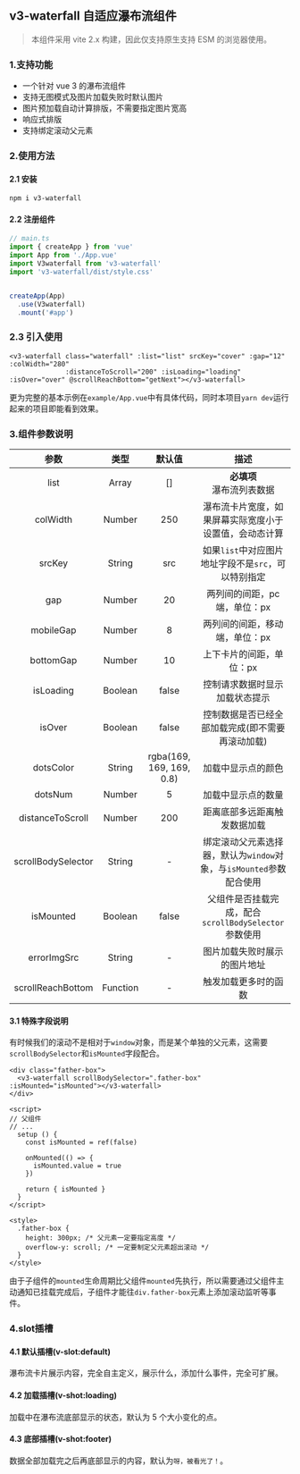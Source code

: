 ## v3-waterfall 自适应瀑布流组件

> 本组件采用 vite 2.x 构建，因此仅支持原生支持 ESM 的浏览器使用。

### 1.支持功能

- 一个针对 vue 3 的瀑布流组件
- 支持无图模式及图片加载失败时默认图片
- 图片预加载自动计算排版，不需要指定图片宽高
- 响应式排版
- 支持绑定滚动父元素





### 2.使用方法

#### 2.1 安装

```shell
npm i v3-waterfall
```

#### 2.2 注册组件

```typescript
// main.ts
import { createApp } from 'vue'
import App from './App.vue'
import V3waterfall from 'v3-waterfall'
import 'v3-waterfall/dist/style.css'


createApp(App)
  .use(V3waterfall)
  .mount('#app')

```

### 2.3 引入使用

```vue
<v3-waterfall class="waterfall" :list="list" srcKey="cover" :gap="12" :colWidth="280"
              :distanceToScroll="200" :isLoading="loading" :isOver="over" @scrollReachBottom="getNext"></v3-waterfall>
```





更为完整的基本示例在`example/App.vue`中有具体代码，同时本项目`yarn dev`运行起来的项目即能看到效果。





### 3.组件参数说明

|        参数        |   类型   |          默认值          |                             描述                             |
| :----------------: | :------: | :----------------------: | :----------------------------------------------------------: |
|        list        |  Array   |            []            |                **必填项**<br />瀑布流列表数据                |
|      colWidth      |  Number  |           250            |    瀑布流卡片宽度，如果屏幕实际宽度小于设置值，会动态计算    |
|       srcKey       |  String  |           src            |     如果`list`中对应图片地址字段不是`src`，可以特别指定      |
|        gap         |  Number  |            20            |                 两列间的间距，pc端，单位：px                 |
|     mobileGap      |  Number  |            8             |                两列间的间距，移动端，单位：px                |
|     bottomGap      |  Number  |            10            |                   上下卡片的间距，单位：px                   |
|     isLoading      | Boolean  |          false           |                控制请求数据时显示加载状态提示                |
|       isOver       | Boolean  |          false           |       控制数据是否已经全部加载完成(即不需要再滚动加载)       |
|     dotsColor      |  String  | rgba(169, 169, 169, 0.8) |                      加载中显示点的颜色                      |
|      dotsNum       |  Number  |            5             |                      加载中显示点的数量                      |
|  distanceToScroll  |  Number  |           200            |                 距离底部多远距离触发数据加载                 |
| scrollBodySelector |  String  |            -             | 绑定滚动父元素选择器，默认为`window`对象，与`isMounted`参数配合使用 |
|     isMounted      | Boolean  |          false           |     父组件是否挂载完成，配合`scrollBodySelector`参数使用     |
|    errorImgSrc     |  String  |            -             |                 图片加载失败时展示的图片地址                 |
| scrollReachBottom  | Function |            -             |                     触发加载更多时的函数                     |



#### 3.1 特殊字段说明

有时候我们的滚动不是相对于`window`对象，而是某个单独的父元素，这需要`scrollBodySelector`和`isMounted`字段配合。

```vue
<div class="father-box">
  <v3-waterfall scrollBodySelector=".father-box" :isMounted="isMounted"></v3-waterfall>
</div>

<script>
// 父组件
// ...
  setup () {
    const isMounted = ref(false)
    
    onMounted(() => {
      isMounted.value = true
    })
    
    return { isMounted }
  }
</script>

<style>
  .father-box {
    height: 300px; /* 父元素一定要指定高度 */
    overflow-y: scroll; /* 一定要制定父元素超出滚动 */
  }
</style>
```

由于子组件的`mounted`生命周期比父组件`mounted`先执行，所以需要通过父组件主动通知已挂载完成后，子组件才能往`div.father-box`元素上添加滚动监听等事件。





### 4.slot插槽

#### 4.1 默认插槽(v-slot:default)

瀑布流卡片展示内容，完全自主定义，展示什么，添加什么事件，完全可扩展。



#### 4.2 加载插槽(v-shot:loading)

加载中在瀑布流底部显示的状态，默认为 5 个大小变化的点。



#### 4.3 底部插槽(v-shot:footer)

数据全部加载完之后再底部显示的内容，默认为`呀，被看光了！`。